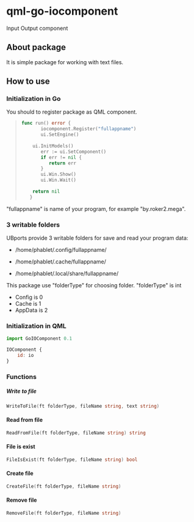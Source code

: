 # qml-go-iocomponent

Input Output component 

## About package

It is simple package for working with text files.

## How to use

### Initialization in Go

You should to register package as QML component.

> ```go
> func run() error {
>        iocomponent.Register("fullappname")
>        ui.SetEngine()
>    
>     ui.InitModels()
>        err := ui.SetComponent()
>        if err != nil {
>           return err
>        }
>        ui.Win.Show()
>        ui.Win.Wait()
>    
>     return nil
>    }
> ```

"fullappname" is name of your program, for example "by.roker2.mega".

### 3 writable folders

UBports provide 3 writable folders for save and read your program data:

- /home/phablet/.config/fullappname/

- /home/phablet/.cache/fullappname/

- /home/phablet/.local/share/fullappname/

This package use "folderType" for choosing folder. "folderType" is int

- Config is 0
- Cache is 1
- AppData is 2

### Initialization in QML

```javascript
import GoIOComponent 0.1

IOComponent {
    id: io
}
```

### Functions

##### Write to file

```go
WriteToFile(ft folderType, fileName string, text string)
```

#### Read from file

```go
ReadFromFile(ft folderType, fileName string) string
```

#### File is exist

```go
FileIsExist(ft folderType, fileName string) bool
```

#### Create file

```go
CreateFile(ft folderType, fileName string)
```

#### Remove file

```go
RemoveFile(ft folderType, fileName string)
```

